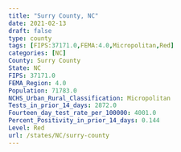 ```yaml
---
title: "Surry County, NC"
date: 2021-02-13
draft: false
type: county
tags: [FIPS:37171.0,FEMA:4.0,Micropolitan,Red]
categories: [NC]
County: Surry County
State: NC
FIPS: 37171.0
FEMA_Region: 4.0
Population: 71783.0
NCHS_Urban_Rural_Classification: Micropolitan
Tests_in_prior_14_days: 2872.0
Fourteen_day_test_rate_per_100000: 4001.0
Percent_Positivity_in_prior_14_days: 0.144
Level: Red
url: /states/NC/surry-county
---
```



